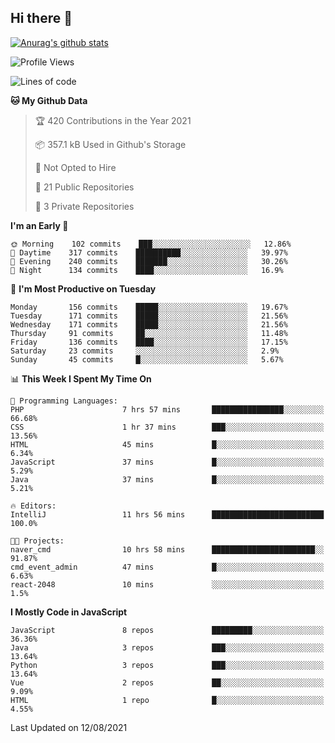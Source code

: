 ## Hi there 👋

[![Anurag's github stats](https://github-readme-stats.vercel.app/api?username=Songwonseok)](https://github.com/anuraghazra/github-readme-stats)



<!--START_SECTION:waka-->
![Profile Views](http://img.shields.io/badge/Profile%20Views-4-blue)

![Lines of code](https://img.shields.io/badge/From%20Hello%20World%20I%27ve%20Written-2.9%20million%20lines%20of%20code-blue)

**🐱 My Github Data** 

> 🏆 420 Contributions in the Year 2021
 > 
> 📦 357.1 kB Used in Github's Storage 
 > 
> 🚫 Not Opted to Hire
 > 
> 📜 21 Public Repositories 
 > 
> 🔑 3 Private Repositories  
 > 
**I'm an Early 🐤** 

```text
🌞 Morning    102 commits    ███░░░░░░░░░░░░░░░░░░░░░░   12.86% 
🌆 Daytime    317 commits    ██████████░░░░░░░░░░░░░░░   39.97% 
🌃 Evening    240 commits    ███████░░░░░░░░░░░░░░░░░░   30.26% 
🌙 Night      134 commits    ████░░░░░░░░░░░░░░░░░░░░░   16.9%

```
📅 **I'm Most Productive on Tuesday** 

```text
Monday       156 commits    █████░░░░░░░░░░░░░░░░░░░░   19.67% 
Tuesday      171 commits    █████░░░░░░░░░░░░░░░░░░░░   21.56% 
Wednesday    171 commits    █████░░░░░░░░░░░░░░░░░░░░   21.56% 
Thursday     91 commits     ██░░░░░░░░░░░░░░░░░░░░░░░   11.48% 
Friday       136 commits    ████░░░░░░░░░░░░░░░░░░░░░   17.15% 
Saturday     23 commits     ░░░░░░░░░░░░░░░░░░░░░░░░░   2.9% 
Sunday       45 commits     █░░░░░░░░░░░░░░░░░░░░░░░░   5.67%

```


📊 **This Week I Spent My Time On** 

```text
💬 Programming Languages: 
PHP                      7 hrs 57 mins       ████████████████░░░░░░░░░   66.68% 
CSS                      1 hr 37 mins        ███░░░░░░░░░░░░░░░░░░░░░░   13.56% 
HTML                     45 mins             █░░░░░░░░░░░░░░░░░░░░░░░░   6.34% 
JavaScript               37 mins             █░░░░░░░░░░░░░░░░░░░░░░░░   5.29% 
Java                     37 mins             █░░░░░░░░░░░░░░░░░░░░░░░░   5.21%

🔥 Editors: 
IntelliJ                 11 hrs 56 mins      █████████████████████████   100.0%

🐱‍💻 Projects: 
naver_cmd                10 hrs 58 mins      ███████████████████████░░   91.87% 
cmd_event_admin          47 mins             █░░░░░░░░░░░░░░░░░░░░░░░░   6.63% 
react-2048               10 mins             ░░░░░░░░░░░░░░░░░░░░░░░░░   1.5%

```

**I Mostly Code in JavaScript** 

```text
JavaScript               8 repos             █████████░░░░░░░░░░░░░░░░   36.36% 
Java                     3 repos             ███░░░░░░░░░░░░░░░░░░░░░░   13.64% 
Python                   3 repos             ███░░░░░░░░░░░░░░░░░░░░░░   13.64% 
Vue                      2 repos             ██░░░░░░░░░░░░░░░░░░░░░░░   9.09% 
HTML                     1 repo              █░░░░░░░░░░░░░░░░░░░░░░░░   4.55%

```



 Last Updated on 12/08/2021
<!--END_SECTION:waka-->

